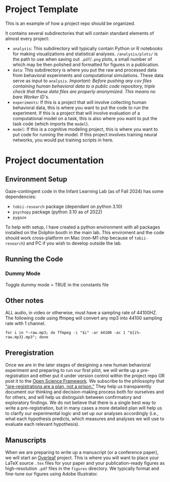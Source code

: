 # Project Template

This is an example of how a project repo should be organized.

It contains several subdirectories that will contain standard elements of almost every project:

- `analysis`: This subdirectory will typically contain Python or R notebooks for making visualizations and statistical analyses. `/analysis/plots/` is the path to use when saving out `.pdf`/`.png` plots, a small number of which may be then polished and formatted for figures in a publication.
- `data`:  This subdirectory is where you put the raw and processed data from behavioral experiments and computational simulations. These data serve as input to `analysis`. *Important: Before pushing any csv files containing human behavioral data to a public code repository, triple check that these data files are properly anonymized. This means no bare Worker ID's.*
- `experiments`: If this is a project that will involve collecting human behavioral data, this is where you want to put the code to run the experiment. If this is a project that will involve evaluation of a computational model on a task, this is also where you want to put the task code (which imports the `model`).
- `model`: If this is a cognitive modeling project, this is where you want to put code for running the model. If this project involves training neural networks, you would put training scripts in here.

# Project documentation 

## Environment Setup

Gaze-contingent code in the Infant Learning Lab (as of Fall 2024) has some dependencies: 
- `tobii-research` package (dependant on python 3.10)
- `psychopy` package (python 3.10 as of 2022)
- `pygaze`

To help with setup, I have created a python environment with all packages installed on the Dolphin booth in the main lab. This enviroment and the code should work cross-platform on Mac (non-M1 chip because of `tobii-research`) and PC if you wish to develop outside the lab. 

## Running the Code

### Dummy Mode

Toggle dummy mode = TRUE in the constants file

## Other notes

ALL audio, in video or otherwise, must have a sampling rate of 44100HZ. The following code using ffmpeg will convert any mp3 into 44100 sampling rate with 1 channel. 

```
for i in *-raw.mp3; do ffmpeg -i "$i" -ar 44100 -ac 1 "${i%-raw.mp3}.mp3"; done  
```

## Preregistration

Once we are in the later stages of desigining a new human behavioral experiment and preparing to run our first pilot, we will write up a pre-registration and either put it under version control within the project repo OR post it to the [Open Science Framework](https://osf.io/). We subscribe to the philosophy that ["pre-registrations are a plan, not a prison."](https://www.cos.io/blog/preregistration-plan-not-prison) They help us transparently document our thinking and decision-making process both for ourselves and for others, and will help us distinguish between confirmatory and exploratory findings. We do not believe that there is a single best way to write a pre-registration, but in many cases a more detailed plan will help us to clarify our experimental logic and set up our analyses accordingly (i.e., what each hypothesis predicts, which measures and analyses we will use to evaluate each relevant hypothesis). 

## Manuscripts 

When we are preparing to write up a manuscript (or a conference paper), we will start an [Overleaf](https://www.overleaf.com/) project. 
This is where you will want to place your LaTeX source `.tex` files for your paper and your publication-ready figures as high-resolution `.pdf` files in the `figures` directory. 
We typically format and fine-tune our figures using Adobe Illustrator.
